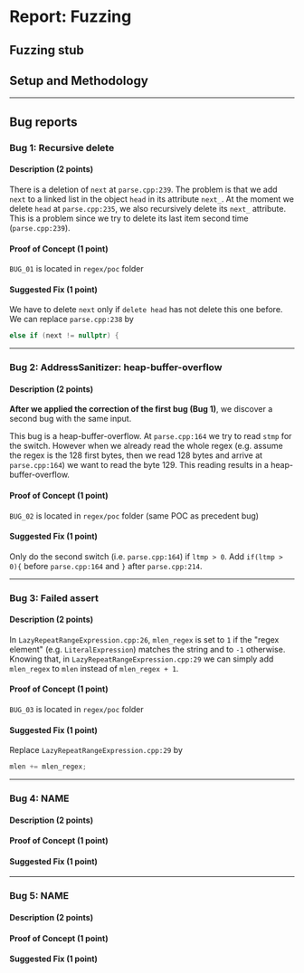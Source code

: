 # Report: Fuzzing


## Fuzzing stub


## Setup and Methodology


---

## Bug reports

### Bug 1: Recursive delete

#### Description (2 points)
There is a deletion of `next` at `parse.cpp:239`. The problem is that we add `next` to a linked list in the object `head` in its attribute `next_`.
At the moment we delete `head` at `parse.cpp:235`, we also recursively delete its `next_` attribute. This is a problem since we try to delete its last item second time (`parse.cpp:239`). 

#### Proof of Concept (1 point)
`BUG_01` is located in `regex/poc` folder

#### Suggested Fix (1 point)
We have to delete `next` only if `delete head` has not delete this one before.
We can replace `parse.cpp:238` by
```c++
else if (next != nullptr) {
```

---

### Bug 2: AddressSanitizer: heap-buffer-overflow

#### Description (2 points)
**After we applied the correction of the first bug (Bug 1)**, we discover a second bug with the same input.

This bug is a heap-buffer-overflow. At `parse.cpp:164` we try to read `stmp` for the switch. However when we already read the whole regex (e.g. assume the regex is the 128 first bytes, then we read 128 bytes and arrive at `parse.cpp:164`) we want to read the byte 129. This reading results in a heap-buffer-overflow.

#### Proof of Concept (1 point)
`BUG_02` is located in `regex/poc` folder (same POC as precedent bug)

#### Suggested Fix (1 point)
Only do the second switch (i.e. `parse.cpp:164`) if `ltmp > 0`. Add `if(ltmp > 0){` before `parse.cpp:164` and `}` after `parse.cpp:214`.

---

### Bug 3: Failed assert

#### Description (2 points)
In `LazyRepeatRangeExpression.cpp:26`, `mlen_regex` is set to `1` if the "regex element" (e.g. `LiteralExpression`) matches the string and to `-1` otherwise.
Knowing that, in `LazyRepeatRangeExpression.cpp:29` we can simply add `mlen_regex` to `mlen` instead of `mlen_regex + 1`.

#### Proof of Concept (1 point)
`BUG_03` is located in `regex/poc` folder

#### Suggested Fix (1 point)
Replace `LazyRepeatRangeExpression.cpp:29` by
```c++
mlen += mlen_regex;
```

---

### Bug 4: NAME

#### Description (2 points)

#### Proof of Concept (1 point)

#### Suggested Fix (1 point)

---

### Bug 5: NAME

#### Description (2 points)

#### Proof of Concept (1 point)

#### Suggested Fix (1 point)